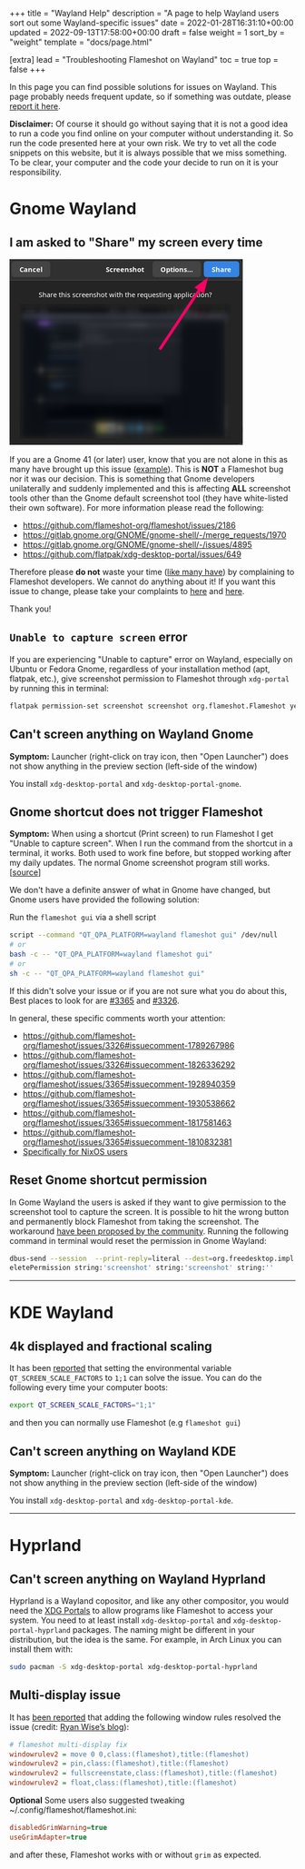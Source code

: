 +++
title = "Wayland Help"
description = "A page to help Wayland users sort out some Wayland-specific issues"
date = 2022-01-28T16:31:10+00:00
updated = 2022-09-13T17:58:00+00:00
draft = false
weight = 1
sort_by = "weight"
template = "docs/page.html"

[extra]
lead = "Troubleshooting Flameshot on Wayland"
toc = true
top = false
+++


In this page you can find possible solutions for issues on Wayland. This page probably needs frequent update, so if something was outdate, please [report it here](https://github.com/flameshot-org/flameshot-org.github.io/issues/new).


**Disclaimer:** Of course it should go without saying that it is not a good idea to run a code you find online on your computer without understanding it. So run the code presented here at your own risk. We try to vet all the code snippets on this website, but it is always possible that we miss something. To be clear, your computer and the code your decide to run on it is your responsibility.


# Gnome Wayland

## I am asked to "Share" my screen every time

![gnome permission window](/media/content/docs/guide/wayland-help/2022-08-04_11-39_gnome_share_permission_indow.png "Screenshot of the Gnome permission window which has a Share button at the top right corner")

If you are a Gnome 41 (or later) user, know that you are not alone in this as many have brought up this issue ([example](https://github.com/flameshot-org/flameshot/issues/2186)). This is **NOT** a Flameshot bug nor it was our decision. This is something that Gnome developers unilaterally and suddenly implemented and this is affecting **ALL** screenshot tools other than the Gnome default screenshot tool (they have white-listed their own software). For more information please read the following:

- <https://github.com/flameshot-org/flameshot/issues/2186>
- <https://gitlab.gnome.org/GNOME/gnome-shell/-/merge_requests/1970>
- <https://gitlab.gnome.org/GNOME/gnome-shell/-/issues/4895>
- <https://github.com/flatpak/xdg-desktop-portal/issues/649>

Therefore please **do not** waste your time ([like many have](https://github.com/flameshot-org/flameshot/issues?q=is%3Aissue+is%3Aclosed+label%3ADuplicate+label%3A%22Won%27t+Fix%22+gnome+)) by complaining to Flameshot developers. We cannot do anything about it! If you want this issue to change, please take your complaints to [here](https://gitlab.gnome.org/GNOME/gnome-shell/-/merge_requests/1970) and [here](https://gitlab.gnome.org/GNOME/gnome-shell/-/issues/4895).

Thank you!

## `Unable to capture screen` error

If you are experiencing "Unable to capture" error on Wayland, especially on Ubuntu or Fedora Gnome, regardless of your installation method (apt, flatpak, etc.), give screenshot permission to Flameshot through `xdg-portal` by running this in terminal:

```sh
flatpak permission-set screenshot screenshot org.flameshot.Flameshot yes
```

## Can't screen anything on Wayland Gnome

**Symptom:** Launcher (right-click on tray icon, then "Open Launcher") does not show anything in the preview section (left-side of the window)

You install `xdg-desktop-portal` and `xdg-desktop-portal-gnome`.


## Gnome shortcut does not trigger Flameshot

**Symptom:** When using a shortcut (Print screen) to run Flameshot I get "Unable to capture screen". When I run the command from the shortcut in a terminal, it works. Both used to work fine before, but stopped working after my daily updates. The normal Gnome screenshot program still works. [[source](https://github.com/flameshot-org/flameshot/issues/3365)]

We don't have a definite answer of what in Gnome have changed, but Gnome users have provided the following solution:

Run the `flameshot gui` via a shell script

```sh
script --command "QT_QPA_PLATFORM=wayland flameshot gui" /dev/null
# or
bash -c -- "QT_QPA_PLATFORM=wayland flameshot gui"
# or
sh -c -- "QT_QPA_PLATFORM=wayland flameshot gui"
```

If this didn't solve your issue or if you are not sure what you do about this, Best places to look for are [#3365](https://github.com/flameshot-org/flameshot/issues/3365) and [#3326](https://github.com/flameshot-org/flameshot/issues/3326).

In general, these specific comments worth your attention:

- https://github.com/flameshot-org/flameshot/issues/3326#issuecomment-1789267986
- https://github.com/flameshot-org/flameshot/issues/3326#issuecomment-1826336292
- https://github.com/flameshot-org/flameshot/issues/3365#issuecomment-1928940359
- https://github.com/flameshot-org/flameshot/issues/3365#issuecomment-1930538662
- https://github.com/flameshot-org/flameshot/issues/3365#issuecomment-1817581463
- https://github.com/flameshot-org/flameshot/issues/3365#issuecomment-1810832381
- [Specifically for NixOS users](https://github.com/flameshot-org/flameshot/issues/3365#issuecomment-1868580715)


## Reset Gnome shortcut permission

In Gome Wayland the users is asked if they want to give permission to the screenshot tool to capture the screen. It is possible to hit the wrong button and permanently block Flameshot from taking the screenshot. The workaround [have been proposed by the community](https://github.com/flameshot-org/flameshot/issues/3365#issuecomment-2823998280). Running the following command in terminal would reset the permission in Gnome Wayland:

```sh
dbus-send --session  --print-reply=literal --dest=org.freedesktop.impl.portal.PermissionStore /org/freedesktop/impl/portal/PermissionStore org.freedesktop.impl.portal.PermissionStore.D
eletePermission string:'screenshot' string:'screenshot' string:''
```

--------------------------------------------------------------------------------

# KDE Wayland

## 4k displayed and fractional scaling

It has been [reported](https://github.com/flameshot-org/flameshot/issues/227#issuecomment-1002696986) that setting the environmental variable `QT_SCREEN_SCALE_FACTORS` to `1;1` can solve the issue. You can do the following every time your computer boots:

```sh
export QT_SCREEN_SCALE_FACTORS="1;1"
```

and then you can normally use Flameshot (e.g `flameshot gui`)

## Can't screen anything on Wayland KDE

**Symptom:** Launcher (right-click on tray icon, then "Open Launcher") does not show anything in the preview section (left-side of the window)

You install `xdg-desktop-portal` and `xdg-desktop-portal-kde`.


--------------------------------------------------------------------------------

# Hyprland

## Can't screen anything on Wayland Hyprland

Hyprland is a Wayland copositor, and like any other compositor, you would need the [XDG Portals](https://wiki.archlinux.org/title/XDG_Desktop_Portal) to allow programs like Flameshot to access your system. You need to at least install `xdg-desktop-portal` and `xdg-desktop-portal-hyprland` packages. The naming might be different in your distribution, but the idea is the same. For example, in Arch Linux you can install them with:

```sh
sudo pacman -S xdg-desktop-portal xdg-desktop-portal-hyprland
```

## Multi-display issue

It has [been reported](https://github.com/flameshot-org/flameshot/issues/2978#issuecomment-3199328102) that adding the following window rules resolved the issue (credit: [Ryan Wise’s blog](https://ryanwise.me/blog/flameshot-on-hyprland)):

```ini
# flameshot multi-display fix
windowrulev2 = move 0 0,class:(flameshot),title:(flameshot)
windowrulev2 = pin,class:(flameshot),title:(flameshot)
windowrulev2 = fullscreenstate,class:(flameshot),title:(flameshot)
windowrulev2 = float,class:(flameshot),title:(flameshot)
```

**Optional**
Some users also suggested tweaking ~/.config/flameshot/flameshot.ini:

```ini
disabledGrimWarning=true
useGrimAdapter=true
```

and after these, Flameshot works with or without `grim` as expected.
